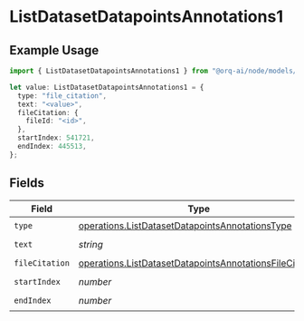 # ListDatasetDatapointsAnnotations1

## Example Usage

```typescript
import { ListDatasetDatapointsAnnotations1 } from "@orq-ai/node/models/operations";

let value: ListDatasetDatapointsAnnotations1 = {
  type: "file_citation",
  text: "<value>",
  fileCitation: {
    fileId: "<id>",
  },
  startIndex: 541721,
  endIndex: 445513,
};
```

## Fields

| Field                                                                                                                              | Type                                                                                                                               | Required                                                                                                                           | Description                                                                                                                        |
| ---------------------------------------------------------------------------------------------------------------------------------- | ---------------------------------------------------------------------------------------------------------------------------------- | ---------------------------------------------------------------------------------------------------------------------------------- | ---------------------------------------------------------------------------------------------------------------------------------- |
| `type`                                                                                                                             | [operations.ListDatasetDatapointsAnnotationsType](../../models/operations/listdatasetdatapointsannotationstype.md)                 | :heavy_check_mark:                                                                                                                 | N/A                                                                                                                                |
| `text`                                                                                                                             | *string*                                                                                                                           | :heavy_check_mark:                                                                                                                 | N/A                                                                                                                                |
| `fileCitation`                                                                                                                     | [operations.ListDatasetDatapointsAnnotationsFileCitation](../../models/operations/listdatasetdatapointsannotationsfilecitation.md) | :heavy_check_mark:                                                                                                                 | N/A                                                                                                                                |
| `startIndex`                                                                                                                       | *number*                                                                                                                           | :heavy_check_mark:                                                                                                                 | N/A                                                                                                                                |
| `endIndex`                                                                                                                         | *number*                                                                                                                           | :heavy_check_mark:                                                                                                                 | N/A                                                                                                                                |